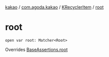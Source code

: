 [kakao](../../index.md) / [com.agoda.kakao](../index.md) / [KRecyclerItem](index.md) / [root](./root.md)

# root

`open var root: Matcher<Root>`

Overrides [BaseAssertions.root](../-base-assertions/root.md)


